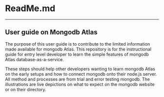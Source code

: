 # ReadMe.md
---
## User guide on Mongodb Atlas

The purpose of this user guide is to contribute to the limited information made available for mongodb Atlas. This repository is for the instructional guide for entry level developer to learn the simple features of mongodb Atlas database-as-a-service. 

These steps should help other developers wanting to learn mongodb Atlas on the early setups and how to connect mongodb onto their node.js server. All method and processes are from trial and error testing mongodb. The illustrations are live depictions on what to expect on the mongodb website or on their directory.

